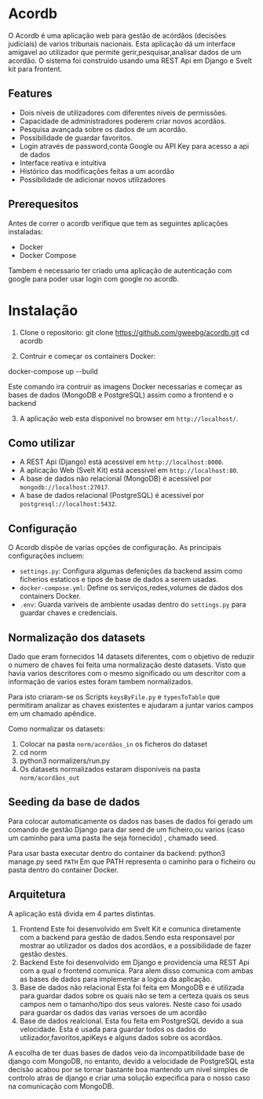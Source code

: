 # Acordb

O Acordb é uma aplicação web para gestão de acórdãos (decisões judiciais) de varios tribunais nacionais. Esta aplicação dá um interface amigavel ao utilizador que permite gerir,pesquisar,analisar dados de um acordão. O sistema foi construido usando uma REST Api em Django e Svelt kit para frontent.

## Features

- Dois niveis de utilizadores com diferentes niveis de permissões.
- Capacidade de administradores poderem criar novos acordãos.
- Pesquisa avançada sobre os dados de um acordão.
- Possibilidade de guardar favoritos. 
- Login através de password,conta Google ou API Key para acesso a api de dados
- Interface reativa e intuitiva
- Histórico das modificações feitas a um acordão
- Possibilidade de adicionar novos utilizadores

## Prerequesitos

Antes de correr o acordb verifique que tem as seguintes aplicações instaladas:

- Docker
- Docker Compose

Tambem é necessario ter criado uma aplicação de autenticação com google para poder usar login com google no acordb.
# Instalação

1. Clone o repositorio:
git clone https://github.com/gweebg/acordb.git
cd acordb

2. Contruir e começar os containers Docker:

docker-compose up --build

Este comando ira contruir as imagens Docker necessarias e começar as bases de dados (MongoDB e PostgreSQL) assim como a frontend e o backend


3. A aplicação web esta disponivel no browser em `http://localhost/`.

## Como utilizar

- A REST Api (Django) está acessivel em `http://localhost:8000`.
- A aplicação Web (Svelt Kit) está acessivel em `http://localhost:80`.
- A base de dados não relacional (MongoDB) é acessivel por `mongodb://localhost:27017`.
- A base de dados relacional (PostgreSQL) é acessivel por `postgresql://localhost:5432`.


## Configuração

O Acordb dispõe de varias opções de configuração. As principais configurações incluem:

- `settings.py`: Configura algumas defenições da backend assim como ficherios estaticos e tipos de base de dados a serem usadas.
- `docker-compose.yml`: Define os serviços,redes,volumes de dados dos containers Docker.
- `.env`: Guarda variveis de ambiente usadas dentro do `settings.py` para guardar chaves e credenciais.

## Normalização dos datasets

Dado que eram fornecidos 14 datasets diferentes, com o objetivo de reduzir o numero de chaves foi feita uma normalização deste datasets. Visto que havia varios descritores com o mesmo significado ou um descritor com a informação de varios estes foram tambem normalizados.

Para isto criaram-se os Scripts `keysByFile.py` e `typesToTable` que permitiram analizar as chaves existentes e ajudaram a juntar varios campos em um chamado apêndice.

Como normalizar os datasets:
1. Colocar na pasta `norm/acordãos_in` os ficheros do dataset
2. cd norm
3. python3 normalizers/run.py
4. Os datasets normalizados estaram disponiveis na pasta `norm/acordãos_out`

## Seeding da base de dados

Para colocar automaticamente os dados nas bases de dados foi gerado um comando de gestão Django para dar seed de um ficheiro,ou varios (caso um caminho para uma pasta lhe seja fornecido) , chamado seed.

Para usar basta executar dentro do container da backend: python3 manage.py seed `PATH`
Em que PATH representa o caminho para o ficheiro ou pasta dentro do container Docker.

## Arquitetura

A aplicação está divida em 4 partes distintas.
1. Frontend
Este foi desenvolvido em Svelt Kit e comunica diretamente com a backend para gestão de dados.Sendo esta responsavel por mostrar ao utilizador os dados dos acordãos, e a possibilidade de fazer gestão destes.
2. Backend
Este foi desenvolvido em Django e providencia uma REST Api com a qual o frontend comunica. Para alem disso comunica com ambas as bases de dados para implementar a logica da aplicação.
3. Base de dados não relacional
Esta foi feita em MongoDB e é utilizada para guardar dados sobre os quais não se tem a certeza quais os seus campos nem o tamanho/tipo dos seus valores. Neste caso foi usado para guardar os dados das varias versoes de um acordão
4. Base de dados realcional.
Esta fou feita em PostgreSQL devido a sua velocidade. Esta é usada para guardar todos os dados do utilizador,favoritos,apiKeys e alguns dados sobre os acordãos.

A escolha de ter duas bases de dados veio da incompatibilidade base de django com MongoDB, no entanto, devido a velocidade de PostgreSQL esta decisão acabou por se tornar bastante boa mantendo um nivel simples de controlo atras de django e criar uma solução expecifica para o nosso caso na comunicação com MongoDB.
